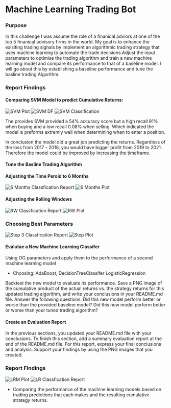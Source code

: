 # Machine Learning Trading Bot

### Purpose
In this challenge I was assume the role of a finanical adviors at one of the top 5 finanical advisory firms in the world. My goal is to enhance the exisiting trading signals by implement an algorithmic trading strategy that uses machine learning to automate the trade decisions.Adjust the input parameters to optimise the trading algorithm and train a new machine learning model and compare its performance to that of a baseline model. I will go about this by establishing a baseline performance and tune the basline trading Algorithm.

### Report Findings

#### Comparing SVM Model to predict Cumulative Returns:
![SVM Plot](https://github.com/jlaomoc/machine_learning_trading_bot/blob/main/Photos/SVM%20Plot.jpg?raw=true)
![SVM DF](https://github.com/jlaomoc/machine_learning_trading_bot/blob/main/Photos/SVM%20DF.jpg?raw=true)
![SVM Classification](https://github.com/jlaomoc/machine_learning_trading_bot/blob/main/Photos/SVM%20Classification%20Report.jpg?raw=true)

The provides SVM provided a 54% accuracy score but a high recall 91% when buying and a low recall 0.08% when selling. Which indicated the model is preforms extremly well when determining when to enter a position.

In conclusion the model did a great job predicting the returns. Regardless of the loss from 2017 - 2018, you would have bigger profit from 2019 to 2021. Therefore the model could be improved by increasing the timeframe. 


#### Tune the Basline Trading Algorithm

#### Adjusting the Time Peroid to 6 Months

![6 Months Classfication Report](https://github.com/jlaomoc/machine_learning_trading_bot/blob/main/Photos/CF%206%20Months.jpg?raw=true)
![6 Months Plot](https://github.com/jlaomoc/machine_learning_trading_bot/blob/main/Photos/6%20Months%20Plot.jpg?raw=true)


#### Adjusting the Rolling Windows

![RW Classfication Report](https://github.com/jlaomoc/machine_learning_trading_bot/blob/main/Photos/Step%202%20CF.jpg?raw=true)
![RW Plot](https://github.com/jlaomoc/machine_learning_trading_bot/blob/main/Photos/step%202%20plot.jpg?raw=true)

### Choosing Best Parameters
![Step 3 Classfication Report](https://github.com/jlaomoc/machine_learning_trading_bot/blob/main/Photos/Ste%203%20CR.jpg?raw=true)
![Step Plot](https://github.com/jlaomoc/machine_learning_trading_bot/blob/main/Photos/Step%203%20Plot.jpg?raw=true)


    
#### Evalutae a New Machine Learning Classifer
Using OG parameters and apply them to the performance of a second machine learning model

- Choosing: AdaBoost, DecisionTreeClassifer LogisticRegression

Backtest the new model to evaluate its performance. Save a PNG image of the cumulative product of the actual returns vs. the strategy returns for this updated trading algorithm, and write your conclusions in your README.md file. Answer the following questions: Did this new model perform better or worse than the provided baseline model? Did this new model perform better or worse than your tuned trading algorithm?

#### Create an Evaluation Report
In the previous sections, you updated your README.md file with your conclusions. To finish this section, add a summary evaluation report at the end of the README.md file. For this report, express your final conclusions and analysis. Support your findings by using the PNG images that you created.


### Report Findings

![LRM Plot](https://github.com/jlaomoc/machine_learning_trading_bot/blob/main/Photos/LRM%20Plot.jpg?raw=true)
![LR Classfication Report](https://github.com/jlaomoc/machine_learning_trading_bot/blob/main/Photos/Logistic%20Regression%20Classifcation%20Report%20.jpg?raw=true)



- Comparing the performance of the machine learning models based on trading predictions that each makes and the resulting cumulative strategy returns. 




